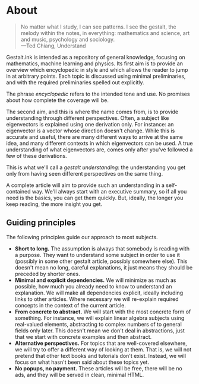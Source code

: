 # About

<blockquote>
No matter what I study, I can see patterns. I see the gestalt, the melody within the notes, in everything: mathematics and science, art and music, psychology and sociology. <br/>
&mdash;Ted Chiang, Understand
</blockquote>

Gestalt.ink is intended as a repository of general knowledge, focusing on mathematics, machine learning and physics. Its first aim is to provide an overview which encyclopedic in style and which allows the reader to jump in at arbitrary points. Each topic is discussed using minimal preliminaries, and with the required preliminaries spelled out explicitly.

<aside>The phrase <em>encyclopedic</em> refers to the intended tone and use. No promises about how complete the coverage will be.
</aside>

The second aim, and this is where the name comes from, is to provide understanding through different perspectives. Often, a subject like eigenvectors is explained using one derivation only. For instance: an eigenvector is a vector whose direction doesn't change. While this is accurate and useful, there are many different ways to arrive at the same idea, and many different contexts in which eigenvectors can be used. A true understanding of what eigenvectors are, comes only after you've followed a few of these derivations.

This is what we'll call a _gestalt understanding_: the understanding you get only from having seen different perspectives on the same thing.

A complete article will aim to provide such an understanding in a self-contained way. We'll always start with an executive summary, so if all you need is the basics, you can get them quickly. But, ideally, the longer you keep reading, the more insight you get.

## Guiding principles

The following principles guide our approach to most subjects.
* **Short to long.** The assumption is always that somebody is reading with a purpose. They want to understand some subject in order to use it (possibly in some other gestalt article, possibly somewhere else). This doesn't mean no long, careful explanations, it just means they should be preceded by shorter ones.
* **Minimal and explicit dependencies.** We will minimize as much as possible, how much you already need to know to understand an explanation. We will make all dependencies explicit, ideally including links to other articles. Where necessary we will re-explain required concepts in the context of the current article.
* **From concrete to abstract.** We will start with the most concrete form of something. For instance, we will explain linear algebra subjects using real-valued elements, abstracting to complex numbers of to general fields only later. This doesn't mean we don't deal in abstractions, just that we start with concrete examples and then abstract.
* **Alternative perspectives.** For topics that are well-covered elsewhere, we will try to offer a different way of looking at them. That is, we will not pretend that other text books and tutorials don't exist. Instead, we will focus on what hasn't been said about these topics yet.
* **No popups, no payment.** These articles will be free, there will be no ads, and they will be served in clean, minimal HTML.
